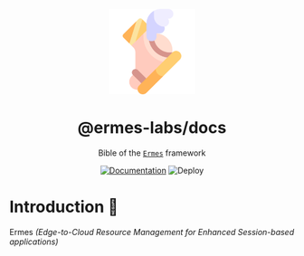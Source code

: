 <div align="center">
  
<br>

<img src="./docs/public/icon.png" width="30%">

<h1>@ermes-labs/docs</h1>

Bible of the [`Ermes`](https://ermes-labs.github.io/docs) framework

[![Documentation](https://img.shields.io/badge/ermes-docs-8CA1AF?style=flat-square&logo=read-the-docs)](https://go.dev/)
![Deploy](https://github.com/ermes-labs/docs/actions/workflows/publish.yml/badge.svg)

</div>

# Introduction 📖

Ermes *(Edge-to-Cloud Resource Management for Enhanced Session-based applications)*